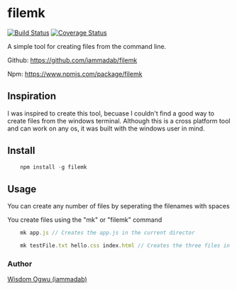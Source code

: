 # filemk

[![Build Status](https://travis-ci.org/iammadab/filemk.svg?branch=master)](https://travis-ci.org/iammadab/filemk)
[![Coverage Status](https://coveralls.io/repos/github/iammadab/filemk/badge.svg)](https://coveralls.io/github/iammadab/filemk?branch=master)

A simple tool for creating files from the command line.

Github: https://github.com/iammadab/filemk

Npm: https://www.npmjs.com/package/filemk

## Inspiration
I was inspired to create this tool, becuase I couldn't find a good way to create files from the windows terminal. Although this is a cross platform tool and can work on any os, it was built with the windows user in mind.

## Install

```javascript
    npm install -g filemk
```

## Usage

You can create any number of files by seperating the filenames with spaces

You create files using the "mk" or "filemk" command


```javascript
    mk app.js // Creates the app.js in the current director

    mk testFile.txt hello.css index.html // Creates the three files in the current directory

```


### Author
[Wisdom Ogwu (iammadab)](https://twitter.com/iammadab)


